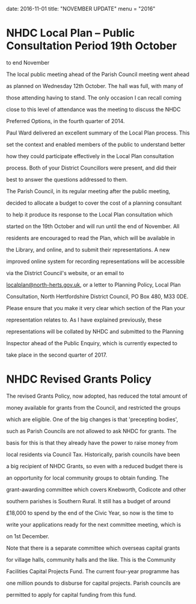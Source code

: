 date: 2016-11-01
title: "NOVEMBER UPDATE"
menu = "2016"









# NHDC Local Plan – Public Consultation Period 19th October

to end November 



The local public meeting ahead of the Parish Council meeting went ahead

as planned on Wednesday 12th October. The hall was full, with many of

those attending having to stand. The only occasion I can recall coming

close to this level of attendance was the meeting to discuss the NHDC

Preferred Options, in the fourth quarter of 2014.



Paul Ward delivered an excellent summary of the Local Plan process. This

set the context and enabled members of the public to understand better

how they could participate effectively in the Local Plan consultation

process. Both of your District Councillors were present, and did their

best to answer the questions addressed to them.



The Parish Council, in its regular meeting after the public meeting,

decided to allocate a budget to cover the cost of a planning consultant

to help it produce its response to the Local Plan consultation which

started on the 19th October and will run until the end of November. All

residents are encouraged to read the Plan, which will be available in

the Library, and online, and to submit their representations. A new

improved online system for recording representations will be accessible

via the District Council's website, or an email to

localplan@north-herts.gov.uk, or a letter to Planning Policy, Local Plan

Consultation, North Hertfordshire District Council, PO Box 480, M33 0DE.

Please ensure that you make it very clear which section of the Plan your

representation relates to. As I have explained previously, these

representations will be collated by NHDC and submitted to the Planning

Inspector ahead of the Public Enquiry, which is currently expected to

take place in the second quarter of 2017.



# NHDC Revised Grants Policy 



The revised Grants Policy, now adopted, has reduced the total amount of

money available for grants from the Council, and restricted the groups

which are eligible. One of the big changes is that 'precepting bodies',

such as Parish Councils are not allowed to ask NHDC for grants. The

basis for this is that they already have the power to raise money from

local residents via Council Tax. Historically, parish councils have been

a big recipient of NHDC Grants, so even with a reduced budget there is

an opportunity for local community groups to obtain funding. The

grant-awarding committee which covers Knebworth, Codicote and other

southern parishes is Southern Rural. It still has a budget of around

&pound;18,000 to spend by the end of the Civic Year, so now is the time to

write your applications ready for the next committee meeting, which is

on 1st December.



Note that there is a separate committee which overseas capital grants

for village halls, community halls and the like. This is the Community

Facilities Capital Projects Fund. The current four-year programme has

one million pounds to disburse for capital projects. Parish councils are

permitted to apply for capital funding from this fund.

